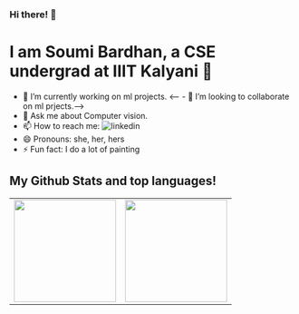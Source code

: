 <p align="center">

### Hi there! 👋

# I am Soumi Bardhan, a CSE undergrad at IIIT Kalyani 🔭

- 🔭 I’m currently working on ml projects.
<-- - 👯 I’m looking to collaborate on ml prjects.-->
- 💬 Ask me about Computer vision.
- 📫 How to reach me: ![linkedin](https://www.linkedin.com/in/soumi-bardhan-8539b3191/)
- 😄 Pronouns: she, her, hers
- ⚡ Fun fact: I do a lot of painting

## My Github Stats and top languages!

<table width="100%">
  <tr>
    <td>
<img height="180em" src="https://github-readme-stats.vercel.app/api?username=Soumi7&show_icons=true&hide_border=true" /> </td>
 <td> <img height="180em" src="https://github-readme-stats.vercel.app/api/top-langs/?username=Soumi7&show_icons=true&hide_border=true&layout=compact&langs_count=8"/> </td>
  </tr>
 <table>

